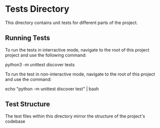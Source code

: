 # Tests Directory

This directory contains unit tests for different parts of the project.

## Running Tests

To run the tests in interractive mode, navigate to the root of this project project and use the following command:

python3 -m unittest discover tests



To run the test in non-interactive mode, navigate to the root of this project and use the command:

echo "python -m unittest discover test" | bash

## Test Structure

The test files within this directory mirror the structure of the project's codebase
